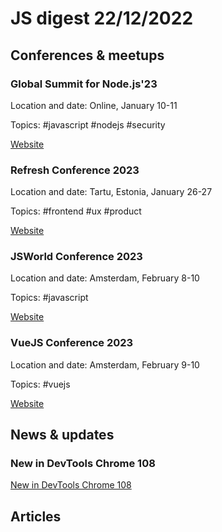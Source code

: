 # JS digest 22/12/2022

## Conferences & meetups

### Global Summit for Node.js'23

Location and date: Online, January 10-11

Topics: #javascript #nodejs #security

[Website](https://events.geekle.us/nodejs2/)

### Refresh Conference 2023

Location and date: Tartu, Estonia, January 26-27

Topics: #frontend #ux #product

[Website](https://refresh.rocks/)

### JSWorld Conference 2023

Location and date: Amsterdam, February 8-10

Topics: #javascript

[Website](https://jsworldconference.com/)

### VueJS Conference 2023

Location and date: Amsterdam, February 9-10

Topics: #vuejs

[Website](https://vuejs.amsterdam/)

## News & updates

### New in DevTools Chrome 108

[New in DevTools Chrome 108](https://developer.chrome.com/en/blog/new-in-devtools-108/)

## Articles
